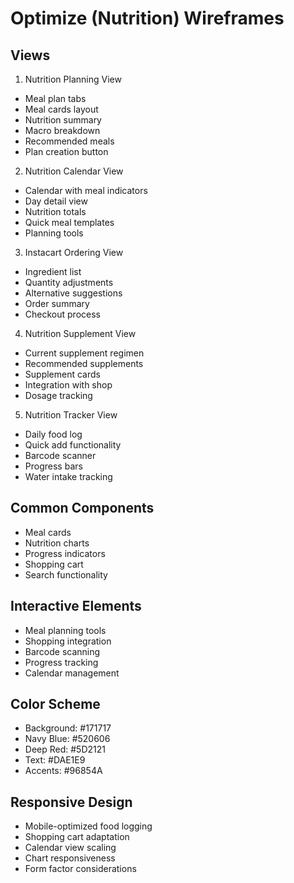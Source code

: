 # Optimize (Nutrition) Wireframes

## Views
1. Nutrition Planning View
- Meal plan tabs
- Meal cards layout
- Nutrition summary
- Macro breakdown
- Recommended meals
- Plan creation button

2. Nutrition Calendar View
- Calendar with meal indicators
- Day detail view
- Nutrition totals
- Quick meal templates
- Planning tools

3. Instacart Ordering View
- Ingredient list
- Quantity adjustments
- Alternative suggestions
- Order summary
- Checkout process

4. Nutrition Supplement View
- Current supplement regimen
- Recommended supplements
- Supplement cards
- Integration with shop
- Dosage tracking

5. Nutrition Tracker View
- Daily food log
- Quick add functionality
- Barcode scanner
- Progress bars
- Water intake tracking

## Common Components
- Meal cards
- Nutrition charts
- Progress indicators
- Shopping cart
- Search functionality

## Interactive Elements
- Meal planning tools
- Shopping integration
- Barcode scanning
- Progress tracking
- Calendar management

## Color Scheme
- Background: #171717
- Navy Blue: #520606
- Deep Red: #5D2121
- Text: #DAE1E9
- Accents: #96854A

## Responsive Design
- Mobile-optimized food logging
- Shopping cart adaptation
- Calendar view scaling
- Chart responsiveness
- Form factor considerations
